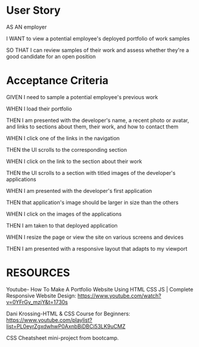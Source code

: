 # User Story
AS AN employer

I WANT to view a potential employee's deployed portfolio of work samples

SO THAT I can review samples of their work and assess whether they're a good candidate for an open position

# Acceptance Criteria
GIVEN I need to sample a potential employee's previous work

WHEN I load their portfolio

THEN I am presented with the developer's name, a recent photo or avatar, and links to sections about them, their work, and how to contact them

WHEN I click one of the links in the navigation

THEN the UI scrolls to the corresponding section

WHEN I click on the link to the section about their work

THEN the UI scrolls to a section with titled images of the developer's applications

WHEN I am presented with the developer's first application

THEN that application's image should be larger in size than the others

WHEN I click on the images of the applications

THEN I am taken to that deployed application

WHEN I resize the page or view the site on various screens and devices

THEN I am presented with a responsive layout that adapts to my viewport

# RESOURCES

Youtube-
How To Make A Portfolio Website Using HTML CSS JS | Complete Responsive Website Design: https://www.youtube.com/watch?v=0YFrGy_mzjY&t=1730s

Dani Krossing-HTML & CSS Course for Beginners: https://www.youtube.com/playlist?list=PL0eyrZgxdwhwP0AxnbBiDBCi53LK9uCMZ

CSS Cheatsheet mini-project from bootcamp.
